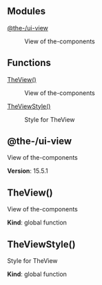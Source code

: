<!--- Code generated by @the-/script-doc. DO NOT EDIT. -->

## Modules

<dl>
<dt><a href="#module_@the-/ui-view">@the-/ui-view</a></dt>
<dd><p>View of the-components</p>
</dd>
</dl>

## Functions

<dl>
<dt><a href="#TheView">TheView()</a></dt>
<dd><p>View of the-components</p>
</dd>
<dt><a href="#TheViewStyle">TheViewStyle()</a></dt>
<dd><p>Style for TheView</p>
</dd>
</dl>

<a name="module_@the-/ui-view"></a>

## @the-/ui-view
View of the-components

**Version**: 15.5.1  
<a name="TheView"></a>

## TheView()
View of the-components

**Kind**: global function  
<a name="TheViewStyle"></a>

## TheViewStyle()
Style for TheView

**Kind**: global function  
